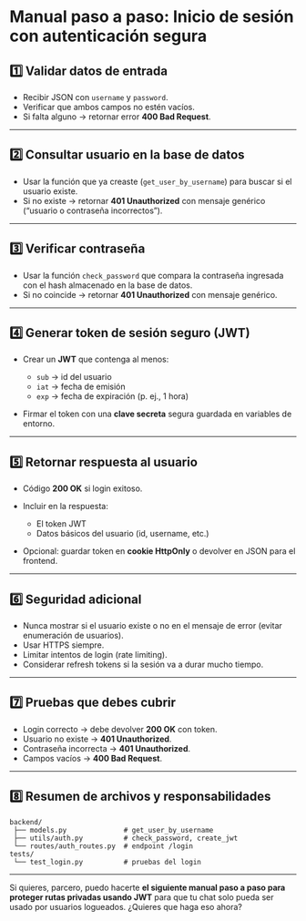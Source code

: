 # Manual paso a paso: Inicio de sesión con autenticación segura

## 1️⃣ Validar datos de entrada

* Recibir JSON con `username` y `password`.
* Verificar que ambos campos no estén vacíos.
* Si falta alguno → retornar error **400 Bad Request**.

---

## 2️⃣ Consultar usuario en la base de datos

* Usar la función que ya creaste (`get_user_by_username`) para buscar si el usuario existe.
* Si no existe → retornar **401 Unauthorized** con mensaje genérico (“usuario o contraseña incorrectos”).

---

## 3️⃣ Verificar contraseña

* Usar la función `check_password` que compara la contraseña ingresada con el hash almacenado en la base de datos.
* Si no coincide → retornar **401 Unauthorized** con mensaje genérico.

---

## 4️⃣ Generar token de sesión seguro (JWT)

* Crear un **JWT** que contenga al menos:

  * `sub` → id del usuario
  * `iat` → fecha de emisión
  * `exp` → fecha de expiración (p. ej., 1 hora)
* Firmar el token con una **clave secreta** segura guardada en variables de entorno.

---

## 5️⃣ Retornar respuesta al usuario

* Código **200 OK** si login exitoso.
* Incluir en la respuesta:

  * El token JWT
  * Datos básicos del usuario (id, username, etc.)
* Opcional: guardar token en **cookie HttpOnly** o devolver en JSON para el frontend.

---

## 6️⃣ Seguridad adicional

* Nunca mostrar si el usuario existe o no en el mensaje de error (evitar enumeración de usuarios).
* Usar HTTPS siempre.
* Limitar intentos de login (rate limiting).
* Considerar refresh tokens si la sesión va a durar mucho tiempo.

---

## 7️⃣ Pruebas que debes cubrir

* Login correcto → debe devolver **200 OK** con token.
* Usuario no existe → **401 Unauthorized**.
* Contraseña incorrecta → **401 Unauthorized**.
* Campos vacíos → **400 Bad Request**.

---

## 8️⃣ Resumen de archivos y responsabilidades

```
backend/
 ├── models.py              # get_user_by_username
 ├── utils/auth.py          # check_password, create_jwt
 └── routes/auth_routes.py  # endpoint /login
tests/
 └── test_login.py          # pruebas del login
```

---

Si quieres, parcero, puedo hacerte **el siguiente manual paso a paso para proteger rutas privadas usando JWT** para que tu chat solo pueda ser usado por usuarios logueados.
¿Quieres que haga eso ahora?
